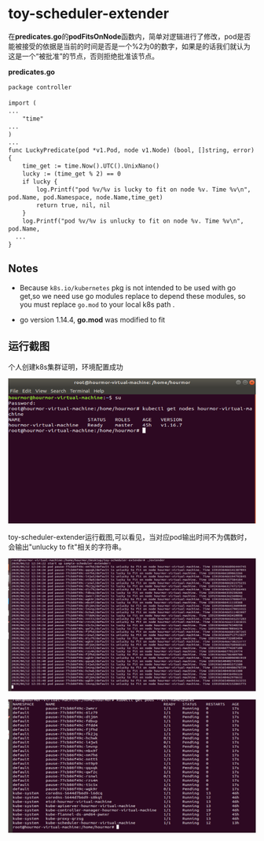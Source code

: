 # toy-scheduler-extender
在**predicates.go**的**podFitsOnNode**函数内，简单对逻辑进行了修改，pod是否能被接受的依据是当前的时间是否是一个%2为0的数字，如果是的话我们就认为这是⼀个“被批准”的节点，否则拒绝批准该节点。


**predicates.go**

```
package controller

import (
...
	"time"
...
)
...
func LuckyPredicate(pod *v1.Pod, node v1.Node) (bool, []string, error) {
	time_get := time.Now().UTC().UnixNano() 
	lucky := (time_get % 2) == 0
	if lucky {
		log.Printf("pod %v/%v is lucky to fit on node %v. Time %v\n", pod.Name, pod.Namespace, node.Name,time_get)
		return true, nil, nil
	}
	log.Printf("pod %v/%v is unlucky to fit on node %v. Time %v\n", pod.Name, 
  ...
}

```


## Notes

- Because `k8s.io/kubernetes` pkg is not intended to be used with go get,so we need use go modules replace to depend these modules, so you must replace `go.mod` to your local k8s path .

- go version 1.14.4, **go.mod** was modified to fit

## 运行截图

个人创建k8s集群证明，环境配置成功

![4](./pic/4.png)

toy-scheduler-extender运行截图,可以看见，当对应pod输出时间不为偶数时，会输出"unlucky to fit"相关的字符串。

![2](./pic/2.png)

![3](./pic/3.png)
